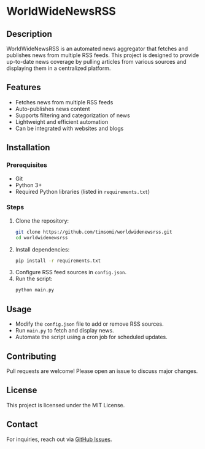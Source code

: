 # WorldWideNewsRSS

## Description
WorldWideNewsRSS is an automated news aggregator that fetches and publishes news from multiple RSS feeds. This project is designed to provide up-to-date news coverage by pulling articles from various sources and displaying them in a centralized platform.

## Features
- Fetches news from multiple RSS feeds
- Auto-publishes news content
- Supports filtering and categorization of news
- Lightweight and efficient automation
- Can be integrated with websites and blogs

## Installation
### Prerequisites
- Git
- Python 3+
- Required Python libraries (listed in `requirements.txt`)

### Steps
1. Clone the repository:
   ```sh
   git clone https://github.com/timsomi/worldwidenewsrss.git
   cd worldwidenewsrss
   ```
2. Install dependencies:
   ```sh
   pip install -r requirements.txt
   ```
3. Configure RSS feed sources in `config.json`.
4. Run the script:
   ```sh
   python main.py
   ```

## Usage
- Modify the `config.json` file to add or remove RSS sources.
- Run `main.py` to fetch and display news.
- Automate the script using a cron job for scheduled updates.

## Contributing
Pull requests are welcome! Please open an issue to discuss major changes.

## License
This project is licensed under the MIT License.

## Contact
For inquiries, reach out via [GitHub Issues](https://github.com/timsomi/worldwidenewsrss/issues).

